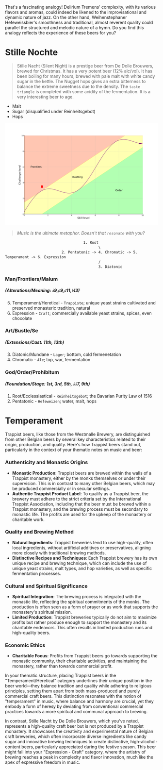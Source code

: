 That's a fascinating analogy! Delirium Tremens' complexity, with its various flavors and aromas, could indeed be likened to the improvisational and dynamic nature of jazz. On the other hand, Weihenstephaner Hefeweissbier's smoothness and traditional, almost reverent quality could parallel the structured and melodic nature of a hymn. Do you find this analogy reflects the experience of these beers for you?

# Stille Nochte

> Stille Nacht (Silent Night) is a prestige beer from De Dolle Brouwers, brewed for Christmas. It has a very potent beer (12% alc/vol). It has been boiling for many hours, brewed with pale malt with white candy sugar in the kettle. The Nugget hops gives an extra bitterness to balance the extreme sweetness due to the density. The `taste triangle` is completed with some acidity of the fermentation. It is a very interesting beer to age.

- Malt
- Sugar (disqualified under Reinheitsgebot)
- Hops

![](frontier.png)
 
 > *Music is the ultimate metaphor. Doesn't that `resonate` with you?*
 
                                        1. Root
                                               \
                              2. Pentatonic -> 4. Chromatic -> 5. Temperament -> 6. Expression
                                               /
                                               3. Diatonic



### Man/Frontiers/Malum
##### (Alterations/Meaning: ♭9,♯9,♯11,♭13) 
5. Temperament/Heretical - `Trappiste`; unique yeast strains cultivated and preserved monasteric tradition, natural
6. Expression - `Craft`; commercially available yeast strains, spices, even chocolate 
### Art/Bustle/Se
##### (Extensions/Cast: 11th, 13th)
3. Diatonic/Mundane - `Lager`; bottom, cold fermenetation
4. Chromatic - `Ale`; top, war, fermentation
### God/Order/Prohibitum
##### (Foundation/Stage: 1st, 3rd, 5th, ♭♭7, 9th)
1. Root/Ecclessiastical - `Reinheitsgebot`; the Bavarian Purity Law of 1516
2. Pentatonic - `Hefeweizen`; water, malt, hops

# Temperament

Trappist beers, like those from the Westmalle Brewery, are distinguished from other Belgian beers by several key characteristics related to their origin, production, and quality. Here's how Trappist beers stand out, particularly in the context of your thematic notes on music and beer:

### Authenticity and Monastic Origins
- **Monastic Production**: Trappist beers are brewed within the walls of a Trappist monastery, either by the monks themselves or under their supervision. This is in contrast to many other Belgian beers, which may be produced commercially or in secular settings.
- **Authentic Trappist Product Label**: To qualify as a Trappist beer, the brewery must adhere to the strict criteria set by the International Trappist Association, including that the beer must be brewed within a Trappist monastery, and the brewing process must be secondary to monastic life. The profits are used for the upkeep of the monastery or charitable work.

### Quality and Brewing Method
- **Natural Ingredients**: Trappist breweries tend to use high-quality, often local ingredients, without artificial additives or preservatives, aligning more closely with traditional brewing methods.
- **Distinctive Recipes and Techniques**: Each Trappist brewery has its own unique recipe and brewing technique, which can include the use of unique yeast strains, malt types, and hop varieties, as well as specific fermentation processes.

### Cultural and Spiritual Significance
- **Spiritual Integration**: The brewing process is integrated with the monastic life, reflecting the spiritual commitments of the monks. The production is often seen as a form of prayer or as work that supports the monastery's spiritual mission.
- **Limited Production**: Trappist breweries typically do not aim to maximize profits but rather produce enough to support the monastery and its charitable endeavors. This often results in limited production runs and high-quality beers.

### Economic Ethics
- **Charitable Focus**: Profits from Trappist beers go towards supporting the monastic community, their charitable activities, and maintaining the monastery, rather than towards commercial profit.

In your thematic structure, placing Trappist beers in the "Temperament/Heretical" category underlines their unique position in the beer world—they balance tradition and quality while adhering to religious principles, setting them apart from both mass-produced and purely commercial craft beers. This distinction resonates with the notion of "temperament" in music, where balance and harmony are crucial, yet they embody a form of heresy by deviating from conventional commercial practices towards a more spiritual and communal approach to brewing.

In contrast, Stille Nacht by De Dolle Brouwers, which you've noted, represents a high-quality craft beer but is not produced by a Trappist monastery. It showcases the creativity and experimental nature of Belgian craft breweries, which often incorporate diverse ingredients like candy sugar and innovative brewing techniques to create distinctive, high-alcohol-content beers, particularly appreciated during the festive season. This beer might fall into your "Expression - Craft" category, where the artistry of brewing reaches a peak in complexity and flavor innovation, much like the apex of expressive freedom in music.
